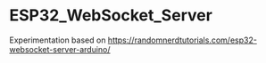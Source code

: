 # ESP32_WebSocket_Server
Experimentation based on https://randomnerdtutorials.com/esp32-websocket-server-arduino/

